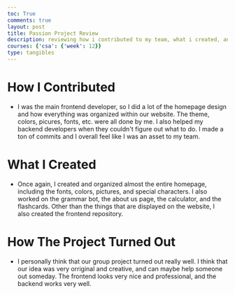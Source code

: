 ```yaml
---
toc: True
comments: true
layout: post
title: Passion Project Review
description: reviewing how i contributed to my team, what i created, and how i think our project turned out
courses: {'csa': {'week': 12}}
type: tangibles
---
```

# How I Contributed
- I was the main frontend developer, so I did a lot of the homepage design and how everything was organized within our website. The theme, colors, picures, fonts, etc. were all done by me. I also helped my backend developers when they couldn't figure out what to do. I made a ton of commits and I overall feel like I was an asset to my team. 

# What I Created
- Once again, I created and organized almost the entire homepage, including the fonts, colors, pictures, and special characters. I also worked on the grammar bot, the about us page, the calculator, and the flashcards. Other than the things that are displayed on the website, I also created the frontend repository. 

# How The Project Turned Out
- I personally think that our group project turned out really well. I think that our idea was very orriginal and creative, and can maybe help someone out someday. The frontend looks very nice and professional, and the backend works very well. 